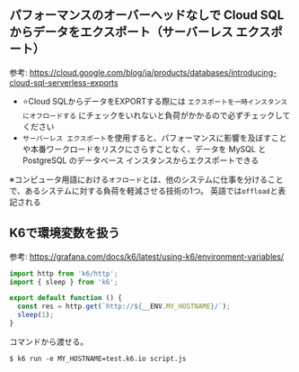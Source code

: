 ## パフォーマンスのオーバーヘッドなしで Cloud SQL からデータをエクスポート（サーバーレス エクスポート）

参考: https://cloud.google.com/blog/ja/products/databases/introducing-cloud-sql-serverless-exports

- ⭐️Cloud SQLからデータをEXPORTする際には `エクスポートを一時インスタンスにオフロードする` にチェックをいれないと負荷がかかるので必ずチェックしてください
- `サーバーレス エクスポート`を使用すると、パフォーマンスに影響を及ぼすことや本番ワークロードをリスクにさらすことなく、データを MySQL と PostgreSQL のデータベース インスタンスからエクスポートできる

※コンピュータ用語における`オフロード`とは、他のシステムに仕事を分けることで、あるシステムに対する負荷を軽減させる技術の1つ。 英語では`offload`と表記される

## K6で環境変数を扱う

参考: https://grafana.com/docs/k6/latest/using-k6/environment-variables/

```js
import http from 'k6/http';
import { sleep } from 'k6';

export default function () {
  const res = http.get(`http://${__ENV.MY_HOSTNAME}/`);
  sleep(1);
}
```

コマンドから渡せる。

```shell
$ k6 run -e MY_HOSTNAME=test.k6.io script.js
```
